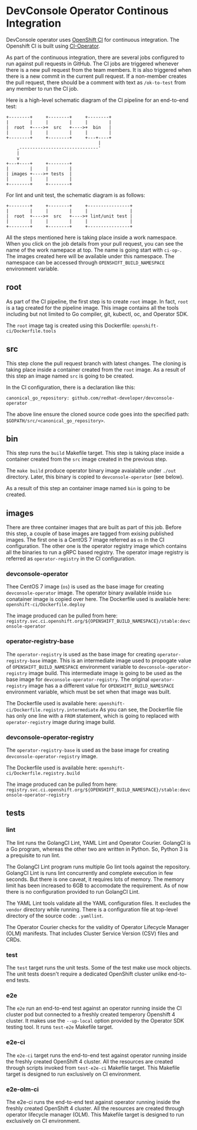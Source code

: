 # DevConsole Operator Continous Integration

DevConsole operator uses [OpenShift CI][openshift-ci] for continuous
integration.  The Openshift CI is built using
[CI-Operator][ci-operator].

As part of the continuous integration, there are several
jobs configured to run against pull requests in GitHub.  The CI jobs
are triggered whenever there is a new pull request from the team
members.  It is also triggered when there is a new commit in the
current pull request.  If a non-member creates the pull request, there
should be a comment with text as `/ok-to-test` from any member to run
the CI job.

Here is a high-level schematic diagram of the CI pipeline for an
end-to-end test:

```
+--------+     +--------+     +--------+
|        |     |        |     |        |
|  root  +---->+  src   +---->+  bin   |
|        |     |        |     |        |
+--------+     +--------+     +---+----+
                                   |
    ,------------------------------'
    |
    v
+---+----+     +--------+
|        |     |        |
| images +---->+ tests  |
|        |     |        |
+--------+     +--------+
```

For lint and unit test, the schematic diagram is as follows:

```
+--------+     +--------+     +----------------+
|        |     |        |     |                |
|  root  +---->+  src   +---->+ lint/unit test |
|        |     |        |     |                |
+--------+     +--------+     +----------------+
```


All the steps mentioned here is taking place inside a work namespace.
When you click on the job details from your pull request, you can see
the name of the work namepace at top.  The name is going start with
`ci-op-`.  The images created here will be available under this
namespace.  The namespace can be accessed through
`OPENSHIFT_BUILD_NAMESPACE` environment variable.

## root

As part of the CI pipeline, the first step is to create `root` image.
In fact, `root` is a tag created for the pipeline image.  This image
contains all the tools including but not limited to Go compiler, git,
kubectl, oc, and Operator SDK.

The `root` image tag is created using this Dockerfile:
`openshift-ci/Dockerfile.tools`

## src

This step clone the pull request branch with latest changes.  The
cloning is taking place inside a container created from the `root`
image.  As a result of this step an image named `src` is going to be
created.

In the CI configuration, there is a declaration like this:

```
canonical_go_repository: github.com/redhat-developer/devconsole-operator
```

The above line ensure the cloned source code goes into the specified
path: `$GOPATH/src/<canonical_go_repository>`.

## bin

This step runs the `build` Makefile target.  This step is taking place
inside a container created from the `src` image created in the
previous step.

The `make build` produce operator binary image avaialable under
`./out` directory.  Later, this binary is copied to
`devconsole-operator` (see below).

As a result of this step an container image named `bin` is going to be
created.


## images

There are three container images that are built as part of this job.
Before this step, a couple of base images are tagged from exising
published images.  The first one is a CentOS 7 image referred as `os`
in the CI configuration.  The other one is the operator registry image
which contains all the binaries to run a gRPC based registry.  The
operator image registry is referred as `operator-registry` in the CI
configuration.

### devconsole-operator

Thee CentOS 7 image (`os`) is used as the base image for creating
`devconsole-operator` image.  The operator binary available inside
`bin` conatainer image is copied over here.  The Dockerfile used is
available here: `openshift-ci/Dockerfile.deploy`

The image produced can be pulled from here:
`registry.svc.ci.openshift.org/${OPENSHIFT_BUILD_NAMESPACE}/stable:devconsole-operator`

### operator-registry-base

The `operator-registry` is used as the base image for creating
`operator-registry-base` image.  This is an intermediate image used to
propogate value of `OPENSHIFT_BUILD_NAMESPACE` environment variable to
`devconsole-operator-registry` image build.  This intermediate image
is going to be used as the base image for
`devconsole-operator-registry`.  The original `operator-registry`
image has a a different value for `OPENSHIFT_BUILD_NAMESPACE`
environment variable, which must be set when that image was built.

The Dockerfile used is available here:
`openshift-ci/Dockerfile.registry.intermediate` As you can see, the
Dockerfile file has only one line with a `FROM` statement, which is
going to replaced with `operator-registry` image during image build.

### devconsole-operator-registry

The `operator-registry-base` is used as the base image for creating
`devconsole-operator-registry` image.

The Dockerfile used is available here:
`openshift-ci/Dockerfile.registry.build`

The image produced can be pulled from here:
`registry.svc.ci.openshift.org/${OPENSHIFT_BUILD_NAMESPACE}/stable:devconsole-operator-registry`

## tests

### lint

The lint runs the GolangCI Lint, YAML Lint and Operator Courier.
GolangCI is a Go program, whereas the other two are written in Python.
So, Python 3 is a prequisite to run lint.

The GolangCI Lint program runs multiple Go lint tools against the
repository.  GolangCI Lint is runs lint concurrently and complete
execution in few seconds. But there is one caveat, it requires lots of
memory.  The memory limit has been increased to 6GB to accomodate the
requirement.  As of now there is no configuration provided to run
GolangCI Lint.

The YAML Lint tools validate all the YAML configuration files.  It
excludes the `vendor` directory while running.  There is a
configuration file at top-level directory of the source code:
`.yamllint`.

The Operator Courier checks for the validity of Operator Lifecycle
Manager (OLM) manifests.  That includes Cluster Service Version (CSV)
files and CRDs.

### test

The `test` target runs the unit tests.  Some of the test make use mock
objects. The unit tests doesn't require a dedicated OpenShift cluster
unlike end-to-end tests.

### e2e

The `e2e` run an end-to-end test against an operator running inside
the CI cluster pod but connected to a freshly created temperory
Openshift 4 cluster.  It makes use the `--up-local` option provided by
the Operator SDK testing tool.  It runs `test-e2e` Makefile target.

### e2e-ci

The `e2e-ci` target runs the end-to-end test against operator running
inside the freshly created OpenShift 4 cluster.  All the resources are
created through scripts invoked from `test-e2e-ci` Makefile target.
This Makefile target is designed to run exclusively on CI environment.

### e2e-olm-ci

The e2e-ci runs the end-to-end test against operator running inside
the freshly created OpenShift 4 cluster.  All the resources are
created through operator lifecycle manager (OLM).  This Makefile
target is designed to run exclusively on CI environment.

[openshift-ci]: https://github.com/openshift/release
[ci-operator]: https://github.com/openshift/release/tree/master/ci-operator
